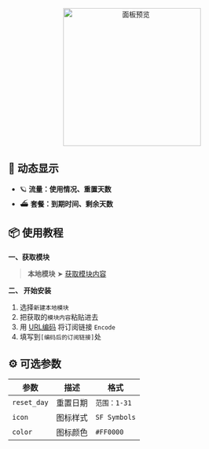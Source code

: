<div align="center">
<img src="https://raw.githubusercontent.com/cc63/Surge/main/Module/Panel/Sub-info/Moore/Sub.PNG" width="280" alt="面板预览">
<br>

</div>

## 🌟 动态显示

- 🪐 **流量：使用情况、重置天数**
- ⛴️ **套餐：到期时间、剩余天数**

## 📦 使用教程

**一、获取模块**

> **本地模块** ➤ [获取模块内容](https://raw.githubusercontent.com/cc63/Surge/main/Module/Panel/Sub-info/Moore/Sub-info.sgmodule)

**二、 开始安装**

1. 选择`新建本地模块`
2. 把获取的`模块内容`粘贴进去
3. 用 [URL编码](https://www.urlencoder.org/zh/) 将订阅链接 `Encode`
4. 填写到`[编码后的订阅链接]`处

## ⚙️ 可选参数

| 参数         | 描述              | 格式             |
|-------------|-------------------|-----------------|
| `reset_day`      | 重置日期           | `范围：1-31`   | 
| `icon`      | 图标样式           | `SF Symbols`   | 
| `color`     | 图标颜色           | `#FF0000`      | 
